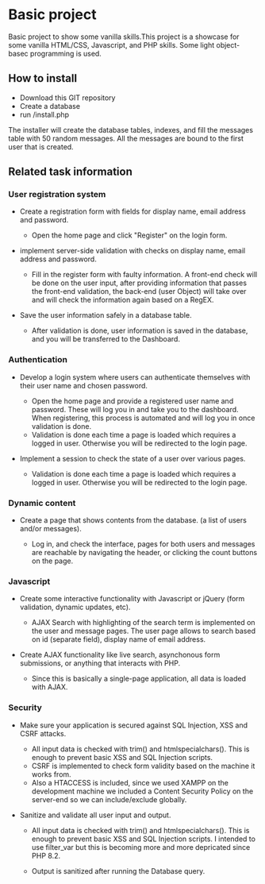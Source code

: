 # Basic project

Basic project to show some vanilla skills.This project is a showcase for some vanilla HTML/CSS, Javascript, and PHP skills. Some light object-basec programming is used.

## How to install

* Download this GIT repository
* Create a database
* run /install.php

The installer will create the database tables, indexes, and fill the messages table with 50 random messages. All the messages are bound to the first user that is created.

## Related task information
### User registration system
* Create a registration form with fields for display name, email address and password.

    * Open the home page and click "Register" on the login form.

* implement server-side validation with checks on display name, email address and password.

    * Fill in the register form with faulty information. A front-end check will be done on the user input, after providing information that passes the front-end validation, the back-end (user Object) will take over and will check the information again based on a RegEX.

* Save the user information safely in a database table.

    * After validation is done, user information is saved in the database, and you will be transferred to the Dashboard.

### Authentication
* Develop a login system where users can authenticate themselves with their user name and chosen password.

    * Open the home page and provide a registered user name and password. These will log you in and take you to the dashboard. When registering, this process is automated and will log you in once validation is done.
    * Validation is done each time a page is loaded which requires a logged in user. Otherwise you will be redirected to the login page.

* Implement a session to check the state of a user over various pages.

    * Validation is done each time a page is loaded which requires a logged in user. Otherwise you will be redirected to the login page.

### Dynamic content
* Create a page that shows contents from the database. (a list of users and/or messages).

    * Log in, and check the interface, pages for both users and messages are reachable by navigating the header, or clicking the count buttons on the page.

### Javascript
* Create some interactive functionality with Javascript or jQuery (form validation, dynamic updates, etc).

    * AJAX Search with highlighting of the search term is implemented on the user and message pages. The user page allows to search based on id (separate field), display name of email address.

* Create AJAX functionality like live search, asynchonous form submissions, or anything that interacts with PHP.

    * Since this is basically a single-page application, all data is loaded with AJAX.

### Security
* Make sure your application is secured against SQL Injection, XSS and CSRF attacks.

    * All input data is checked with trim() and htmlspecialchars(). This is enough to prevent basic XSS and SQL Injection scripts.
    * CSRF is implemented to check form validity based on the machine it works from.
    * Also a HTACCESS is included, since we used XAMPP on the development machine we included a Content Security Policy on the server-end so we can include/exclude globally.

* Sanitize and validate all user input and output.

    * All input data is checked with trim() and htmlspecialchars(). This is enough to prevent basic XSS and SQL Injection scripts. I intended to use filter_var but this is becoming more and more depricated since PHP 8.2.

    * Output is sanitized after running the Database query.